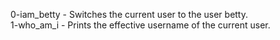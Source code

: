 0-iam_betty - Switches the current user to the user betty.   
1-who_am_i -  Prints the effective username of the current user.   

